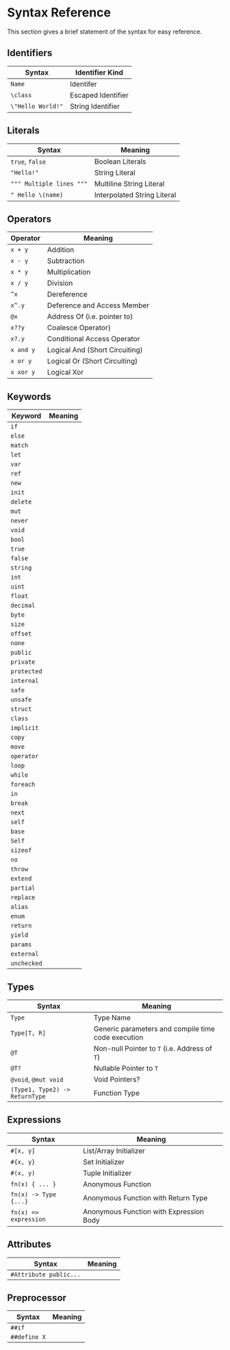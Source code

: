 # Syntax Reference

This section gives a brief statement of the syntax for easy reference.

## Identifiers

| Syntax            | Identifier Kind    |
| ----------------- | ------------------ |
| `Name`            | Identifer          |
| `\class`          | Escaped Identifier |
| `\"Hello World!"` | String Identifier  |

## Literals

| Syntax                   | Meaning                     |
| ------------------------ | --------------------------- |
| `true`, `false`          | Boolean Literals            |
| `"Hello!"`               | String Literal              |
| `""" Multiple lines """` | Multiline String Literal    |
| `" Hello \(name)`        | Interpolated String Literal |

## Operators

| Operator  | Meaning                        |
| --------- | ------------------------------ |
| `x + y`   | Addition                       |
| `x - y`   | Subtraction                    |
| `x * y`   | Multiplication                 |
| `x / y`   | Division                       |
| `^x`      | Dereference                    |
| `x^.y`    | Deference and Access Member    |
| `@x`      | Address Of (i.e. pointer to)   |
| `x??y`    | Coalesce Operator}             |
| `x?.y`    | Conditional Access Operator    |
| `x and y` | Logical And (Short Circuiting) |
| `x or y`  | Logical Or (Short Circuiting)  |
| `x xor y` | Logical Xor                    |

## Keywords

| Keyword     | Meaning |
| ----------- | ------- |
| `if`        |         |
| `else`      |
| `match`     |
| `let`       |         |
| `var`       |         |
| `ref`       |
| `new`       |
| `init`      |
| `delete`    |
| `mut`       |
| `never`     |
| `void`      |
| `bool`      |
| `true`      |
| `false`     |
| `string`    |
| `int`       |
| `uint`      |
| `float`     |
| `decimal`   |
| `byte`      |
| `size`      |
| `offset`    |
| `none`      |
| `public`    |
| `private`   |
| `protected` |
| `internal`  |
| `safe`      |
| `unsafe`    |
| `struct`    |
| `class`     |
| `implicit`  |
| `copy`      |
| `move`      |
| `operator`  |
| `loop`      |
| `while`     |
| `foreach`   |
| `in`        |
| `break`     |
| `next`      |
| `self`      |
| `base`      |
| `Self`      |
| `sizeof`    |
| `no`        |
| `throw`     |
| `extend`    |
| `partial`   |
| `replace`   |
| `alias`     |
| `enum`      |
| `return`    |
| `yield`     |
| `params`    |
| `external`  |
| `unchecked` |

## Types

| Syntax                         | Meaning                                            |
| ------------------------------ | -------------------------------------------------- |
| `Type`                         | Type Name                                          |
| `Type[T, R]`                   | Generic parameters and compile time code execution |
| `@T`                           | Non-null Pointer to `T`    (i.e. Address of `T`)   |
| `@T?`                          | Nullable Pointer to `T`                            |
| `@void`, `@mut void`           | Void Pointers?                                     |
| `(Type1, Type2) -> ReturnType` | Function Type                                      |

## Expressions

| Syntax                | Meaning                                 |
| --------------------- | --------------------------------------- |
| `#[x, y]`             | List/Array Initializer                  |
| `#{x, y}`             | Set Initializer                         |
| `#(x, y)`             | Tuple Initializer                       |
| `fn(x) { ... }`       | Anonymous Function                      |
| `fn(x) -> Type {...}` | Anonymous Function with Return Type     |
| `fn(x) => expression` | Anonymous Function with Expression Body |

## Attributes

| Syntax                 | Meaning |
| ---------------------- | ------- |
| `#Attribute public...` |         |

## Preprocessor

| Syntax       | Meaning |
| ------------ | ------- |
| `##if`       |         |
| `##define X` |         |
